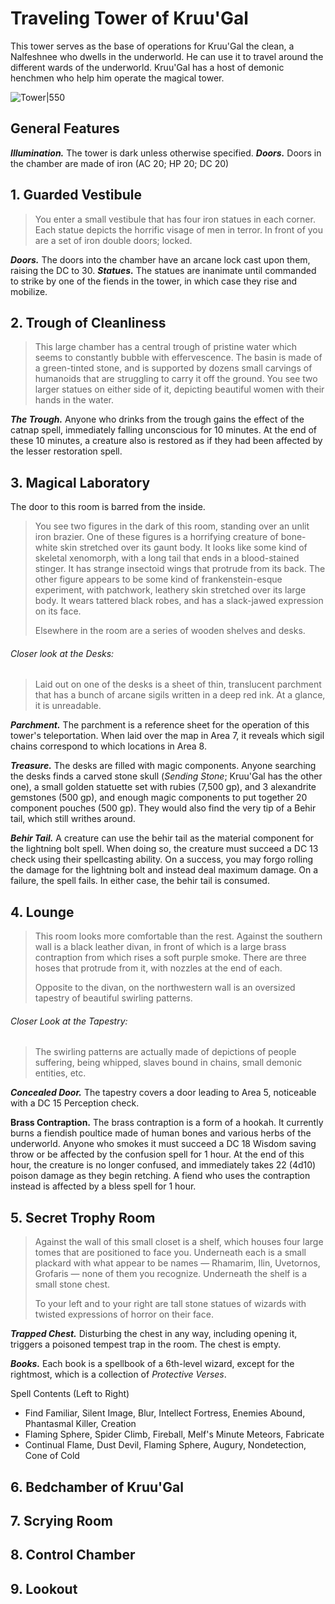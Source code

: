# Traveling Tower of Kruu'Gal
This tower serves as the base of operations for Kruu'Gal the clean, a Nalfeshnee who dwells in the underworld. He can use it to travel around the different wards of the underworld. Kruu'Gal has a host of demonic henchmen who help him operate the magical tower.

![Tower|550](https://raw.githubusercontent.com/ZuishinGit/homebrew/master/Images/My%20Maps/towerKruu'Gal_38x37.png)

## General Features
***Illumination.*** The tower is dark unless otherwise specified.
***Doors.*** Doors in the chamber are made of iron (AC 20; HP 20; DC 20)


## 1. Guarded Vestibule

> You enter a small vestibule that has four iron statues in each corner. Each statue depicts the horrific visage of men in terror. In front of you are a set of iron double doors; locked.

***Doors.*** The doors into the chamber have an arcane lock cast upon them, raising the DC to 30.
***Statues.*** The statues are inanimate until commanded to strike by one of the fiends in the tower, in which case they rise and mobilize.

## 2. Trough of Cleanliness
> This large chamber has a central trough of pristine water which seems to constantly bubble with effervescence. The basin is made of a green-tinted stone, and is supported by dozens small carvings of humanoids that are struggling to carry it off the ground. You see two larger statues on either side of it, depicting beautiful women with their hands in the water.

***The Trough.*** Anyone who drinks from the trough gains the effect of the catnap spell, immediately falling unconscious for 10 minutes. At the end of these 10 minutes, a creature also is restored as if they had been affected by the lesser restoration spell. 

## 3. Magical Laboratory
The door to this room is barred from the inside.

> You see two figures in the dark of this room, standing over an unlit iron brazier. One of these figures is a horrifying creature of bone-white skin stretched over its gaunt body. It looks like some kind of skeletal xenomorph, with a long tail that ends in a blood-stained stinger. It has strange insectoid wings that protrude from its back. The other figure appears to be some kind of frankenstein-esque experiment, with patchwork, leathery skin stretched over its large body. It wears tattered black robes, and has a slack-jawed expression on its face.
>
> Elsewhere in the room are a series of wooden shelves and desks.

###### Closer look at the Desks:

> Laid out on one of the desks is a sheet of thin, translucent parchment that has a bunch of arcane sigils written in a deep red ink. At a glance, it is unreadable. 

***Parchment.*** The parchment is a reference sheet for the operation of this tower's teleportation. When laid over the map in Area 7, it reveals which sigil chains correspond to which locations in Area 8.

***Treasure.*** The desks are filled with magic components. Anyone searching the desks finds a carved stone skull (*Sending Stone*; Kruu'Gal has the other one), a small golden statuette set with rubies (7,500 gp), and 3 alexandrite gemstones (500 gp), and enough magic components to put together 20 component pouches (500 gp). They would also find the very tip of a Behir tail, which still writhes around. 

***Behir Tail.*** A creature can use the behir tail as the material component for the lightning bolt spell. When doing so, the creature must succeed a DC 13 check using their spellcasting ability. On a success, you may forgo rolling the damage for the lightning bolt and instead deal maximum damage. On a failure, the spell fails. In either case, the behir tail is consumed. 

## 4. Lounge

> This room looks more comfortable than the rest. Against the southern wall is a black leather divan, in front of which is a large brass contraption from which rises a soft purple smoke. There are three hoses that protrude from it, with nozzles at the end of each. 
> 
> Opposite to the divan, on the northwestern wall is an oversized tapestry of beautiful swirling patterns.

###### Closer Look at the Tapestry:
> The swirling patterns are actually made of depictions of people suffering, being whipped, slaves bound in chains, small demonic entities, etc.

***Concealed Door.*** The tapestry covers a door leading to Area 5, noticeable with a DC 15 Perception check.

**Brass Contraption.** The brass contraption is a form of a hookah. It currently burns a fiendish poultice made of human bones and various herbs of the underworld. Anyone who smokes it must succeed a DC 18 Wisdom saving throw or be affected by the confusion spell for 1 hour. At the end of this hour, the creature is no longer confused, and immediately takes 22 (4d10) poison damage as they begin retching. A fiend who uses the contraption instead is affected by a bless spell for 1 hour.

## 5. Secret Trophy Room

> Against the wall of this small closet is a shelf, which houses four large tomes that are positioned to face you. Underneath each is a small plackard with what appear to be names — Rhamarim, Ilin, Uvetornos, Grofaris — none of them you recognize. Underneath the shelf is a small stone chest.
>
> To your left and to your right are tall stone statues of wizards with twisted expressions of horror on their face.  

***Trapped Chest.*** Disturbing the chest in any way, including opening it, triggers a poisoned tempest trap in the room. The chest is empty.

***Books.*** Each book is a spellbook of a 6th-level wizard, except for the rightmost, which is a collection of *Protective Verses*.

Spell Contents (Left to Right)

- Find Familiar, Silent Image, Blur, Intellect Fortress, Enemies Abound, Phantasmal Killer, Creation
- Flaming Sphere, Spider Climb, Fireball, Melf's Minute Meteors, Fabricate
- Continual Flame, Dust Devil, Flaming Sphere, Augury, Nondetection, Cone of Cold

## 6. Bedchamber of Kruu'Gal

## 7. Scrying Room

## 8. Control Chamber

## 9. Lookout
